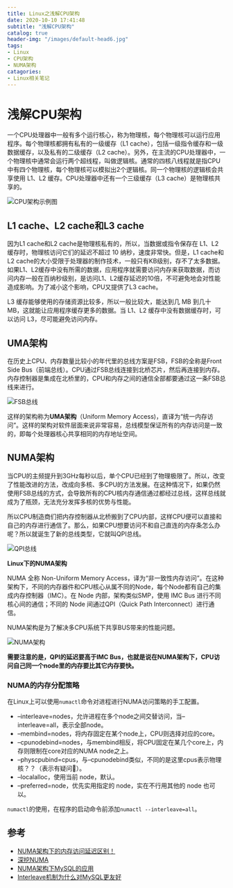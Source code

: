 ```yaml
---
title: Linux之浅解CPU架构
date: 2020-10-10 17:41:48
subtitle: "浅解CPU架构"
catalog: true
header-img: "/images/default-head6.jpg"
tags:
- Linux
- CPU架构
- NUMA架构
catagories:
- Linux相关笔记
---
```


# 浅解CPU架构

一个CPU处理器中一般有多个运行核心，称为物理核，每个物理核可以运行应用程序。每个物理核都拥有私有的一级缓存（L1 cache），包括一级指令缓存和一级数据缓存，以及私有的二级缓存（L2 cache）。另外，在主流的CPU处理器中，一个物理核中通常会运行两个超线程，叫做逻辑核。通常的四核八线程就是指CPU中有四个物理核，每个物理核可以模拟出2个逻辑核。同一个物理核的逻辑核会共享使用 L1、L2 缓存。CPU处理器中还有一个三级缓存（L3 cache）是物理核共享的。

![CPU架构示例图](https://static001.geekbang.org/resource/image/d9/09/d9689a38cbe67c3008d8ba99663c2f09.jpg)

## L1 cache、L2 cache和L3 cache

因为L1 cache和L2 cache是物理核私有的，所以，当数据或指令保存在 L1、L2 缓存时，物理核访问它们的延迟不超过 10 纳秒，速度非常快。但是，L1 cache和L2 cache的大小受限于处理器的制作技术，一般只有KB级别，存不了太多数据。如果L1、L2缓存中没有所需的数据，应用程序就需要访问内存来获取数据，而访问内存一般在百纳秒级别，是访问L1、L2缓存延迟的10倍，不可避免地会对性能造成影响。为了减小这个影响，CPU又提供了L3 cache。

L3 缓存能够使用的存储资源比较多，所以一般比较大，能达到几 MB 到几十 MB，这就能让应用程序缓存更多的数据。当 L1、L2 缓存中没有数据缓存时，可以访问 L3，尽可能避免访问内存。

## UMA架构

在历史上CPU、内存数量比较小的年代里的总线方案是FSB，FSB的全称是Front Side Bus（前端总线）。CPU通过FSB总线连接到北桥芯片，然后再连接到内存。内存控制器是集成在北桥里的，CPU和内存之间的通信全部都要通过这一条FSB总线来进行。

![FSB总线](https://pic3.zhimg.com/80/v2-c2176155b7a09009d8ac0a43bd471a5a_1440w.jpg)

这样的架构称为**UMA架构**（Uniform Memory Access)，直译为“统一内存访问”。这样的架构对软件层面来说非常容易，总线模型保证所有的内存访问是一致的，即每个处理器核心共享相同的内存地址空间。

## NUMA架构

当CPU的主频提升到3GHz每秒以后，单个CPU已经到了物理极限了。所以，改变了性能改进的方法，改成向多核、多CPU的方法发展。在这种情况下，如果仍然使用FSB总线的方式，会导致所有的CPU核内存通信通过都经过总线，这样总线就成为了瓶颈，无法充分发挥多核的优势与性能。

所以CPU制造商们把内存控制器从北桥搬到了CPU内部，这样CPU便可以直接和自己的内存进行通信了。那么，如果CPU想要访问不和自己直连的内存条怎么办呢？所以就诞生了新的总线类型，它就叫QPI总线。

![QPI总线](https://pic3.zhimg.com/80/v2-3f1230e90320d06aa47d6b3cf4f3f8ce_1440w.jpg)

**Linux下的NUMA架构**

NUMA 全称 Non-Uniform Memory Access，译为“非一致性内存访问”。在这种架构下，不同的内存器件和CPU核心从属不同的Node，每个Node都有自己的集成内存控制器（IMC）。在 Node 内部，架构类似SMP，使用 IMC Bus 进行不同核心间的通信；不同的 Node 间通过QPI（Quick Path Interconnect）进行通信。

NUMA架构是为了解决多CPU系统下共享BUS带来的性能问题。

![NUMA架构](https://upload-images.jianshu.io/upload_images/17885431-b2381fd6ca9d1cbb.png)

**需要注意的是，QPI的延迟要高于IMC Bus，也就是说在NUMA架构下，CPU访问自己同一个node里的内存要比其它内存要快。**

### NUMA的内存分配策略

在Linux上可以使用`numactl`命令对进程进行NUMA访问策略的手工配置。

* –interleave=nodes，允许进程在多个node之间交替访问，当–interleave=all，表示全部node。
* –membind=nodes，将内存固定在某个node上，CPU则选择对应的core。
* –cpunodebind=nodes，与membind相反，将CPU固定在某几个core上，内存则限制在core对应的NUMA node之上。
* –physcpubind=cpus，与–cpunodebind类似，不同的是这里cpus表示物理核？？（表示有疑问🤔️）。
* –localalloc，使用当前 node，默认。
* –preferred=node，优先实用指定的 node，实在不行用其他的 node 也可以。

`numactl`的使用，在程序的启动命令前添加`numactl --interleave=all`。

## 参考

* [NUMA架构下的内存访问延迟区别！](https://zhuanlan.zhihu.com/p/90624389)
* [深挖NUMA](https://zhuanlan.zhihu.com/p/33621500)
* [NUMA架构下MySQL的应用](https://zhuanlan.zhihu.com/p/62795773)
* [Interleave机制为什么对MySQL更友好](https://blog.csdn.net/liguangxianbin/article/details/80797400)
